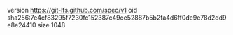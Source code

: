 version https://git-lfs.github.com/spec/v1
oid sha256:7e4cf83295f7230fc152387c49ce52887b5b2fa4d6ff0de9e78d2dd9e8e24410
size 1048
